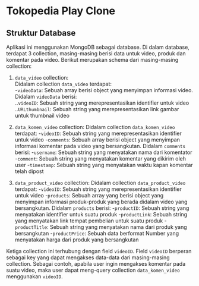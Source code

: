 # Tokopedia Play Clone
## Struktur Database
Aplikasi ini menggunakan MongoDB sebagai database. Di dalam database, terdapat 3 collection, masing-masing berisi data untuk video, produk dan komentar pada video. Berikut merupakan schema dari masing-masing collection:

1. `data_video` collection:<br />
Didalam collection `data_video` terdapat:<br />
-`videoData`: Sebuah array berisi object yang menyimpan informasi video. Didalam `videoData` berisi:<br />
   ..`videoID`: Sebuah string yang merepresentasikan identifier untuk video  
   ..`URLthumbnail`: Sebuah string yang merepresentasikan link gambar untuk thumbnail video<br />

3. `data_komen_video` collection:
Didalam collection `data_komen_video` terdapat:
-`videoID`: Sebuah string yang merepresentasikan identifier untuk video
-`comments`: Sebuah array berisi object yang menyimpan informasi komentar pada video yang bersangkutan. Didalam `comments` berisi:
    -`username`: Sebuah string yang menyatakan nama dari komentator
    -`comment`: Sebuah string yang menyatakan komentar yang dikirim oleh user
    -`timestamp`: Sebuah string yang menyatakan waktu kapan komentar telah dipost

4. `data_product_video` collection:
Didalam collection `data_product_video` terdapat:
-`videoID`: Sebuah string yang merepresentasikan identifier untuk video
-`products`: Sebuah array yang berisi object yang menyimpan informasi produk-produk yang berada didalam video yang bersangkutan. Didalam `products` berisi:
    -`productID`: Sebuah string yang menyatakan identifier untuk suatu produk
    -`productLink`: Sebuah string yang menyatakan link tempat pembelian untuk suatu produk
    -`productTitle`: Sebuah string yang menyatakan nama dari produk yang bersangkutan
    -`productPrice`: Sebuah data berformat Number yang menyatakan harga dari produk yang bersangkutan

Ketiga collection ini terhubung dengan field `videoID`. Field `videoID` berperan sebagai key yang dapat mengakses data-data dari masing-masing collection. Sebagai contoh, apabila user ingin mengakses komentar pada suatu video, maka user dapat meng-query collection `data_komen_video` menggunakan `videoID`.
